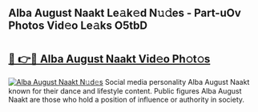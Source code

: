 ## Alba August Naakt Le𝚊k𝚎d N𝚞𝚍es - Part-uOv Photos Vid𝚎o Le𝚊ks O5tbD

# <h2><a href="http://fb1d9ld.evod.top/?m=Alba+August+Naakt">🔗 👉🔴 Alba August Naakt Vid𝚎o Ph𝚘t𝚘s</a></h2>

[![Alba August Naakt N𝚞d𝚎s](https://i.imgur.com/8V9OHl7.gif)](http://fb1d9ld.evod.top/?m=Alba+August+Naakt)
Social media personality Alba August Naakt known for their dance and lifestyle content. Public figures Alba August Naakt are those who hold a position of influence or authority in society. 
